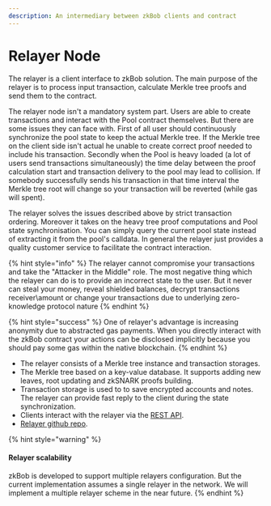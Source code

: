 ```yaml
---
description: An intermediary between zkBob clients and contract
---
```


# Relayer Node

The relayer is a client interface to zkBob solution. The main purpose of the relayer is to process input transaction, calculate Merkle tree proofs and send them to the contract.

The relayer node isn't a mandatory system part. Users are able to create transactions and interact with the Pool contract themselves. But there are some issues they can face with. First of all user should continuously synchronize the pool state to keep the actual Merkle tree. If the Merkle tree on the client side isn't actual he unable to create correct proof needed to include his transaction. Secondly when the Pool is heavy loaded (a lot of users send transactions simultaneously) the time delay between the proof calculation start and transaction delivery to the pool may lead to collision. If somebody successfully sends his transaction in that time interval the Merkle tree root will change so your transaction will be reverted (while gas will spent).

The relayer solves the issues described above by strict transaction ordering. Moreover it takes on the heavy tree proof computations and Pool state synchronisation. You can simply query the current pool state instead of extracting it from the pool's calldata. In general the relayer just provides a quality customer service to facilitate the contract interaction.

{% hint style="info" %}
The relayer cannot compromise your transactions and take the "Attacker in the Middle" role. The most negative thing which the relayer can do is to provide an incorrect state to the user. But it never can steal your money, reveal shielded balances, decrypt transactions receiver\amount or change your transactions due to underlying zero-knowledge protocol nature
{% endhint %}

{% hint style="success" %}
One of relayer's advantage is increasing anonymity due to abstracted gas payments. When you directly interact with the zkBob contract your actions can be disclosed implicitly because you should pay some gas within the native blockchain.
{% endhint %}

* The relayer consists of a Merkle tree instance and transaction storages.
* The Merkle tree based on a key-value database. It supports adding new leaves, root updating and zkSNARK proofs building.
* Transaction storage is used to to save encrypted accounts and notes. The relayer can provide fast reply to the client during the state synchronization.
* Clients interact with the relayer via the [REST API](rest-api.md).
* [Relayer github repo](https://github.com/zkBob/zeropool-relayer).

{% hint style="warning" %}
#### Relayer scalability

zkBob  is developed to support multiple relayers configuration. But the current implementation assumes a single relayer in the network. We will implement a multiple relayer scheme in the near future.
{% endhint %}
